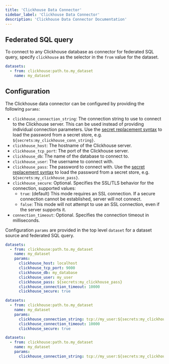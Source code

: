 ```yaml
---
title: 'Clickhouse Data Connector'
sidebar_label: 'Clickhouse Data Connector'
description: 'Clickhouse Data Connector Documentation'
---
```


## Federated SQL query

To connect to any Clickhouse database as connector for federated SQL query, specify `clickhouse` as the selector in the `from` value for the dataset.

```yaml
datasets:
  - from: clickhouse:path.to.my_dataset
    name: my_dataset
```

## Configuration

The Clickhouse data connector can be configured by providing the following `params`:

- `clickhouse_connection_string`: The connection string to use to connect to the Clickhouse server. This can be used instead of providing individual connection parameters. Use the [secret replacement syntax](../secret-stores/index.md) to load the password from a secret store, e.g. `${secrets:my_clickhouse_conn_string}`.
- `clickhouse_host`: The hostname of the Clickhouse server.
- `clickhouse_tcp_port`: The port of the Clickhouse server.
- `clickhouse_db`: The name of the database to connect to.
- `clickhouse_user`: The username to connect with.
- `clickhouse_pass`: The password to connect with. Use the [secret replacement syntax](../secret-stores/index.md) to load the password from a secret store, e.g. `${secrets:my_clickhouse_pass}`.
- `clickhouse_secure`: Optional. Specifies the SSL/TLS behavior for the connection, supported values:
  - `true`: (default) This mode requires an SSL connection. If a secure connection cannot be established, server will not connect.
  - `false`: This mode will not attempt to use an SSL connection, even if the server supports it.
- `connection_timeout`: Optional. Specifies the connection timeout in milliseconds.

Configuration `params` are provided in the top level `dataset` for a dataset source and federated SQL query.

```yaml
datasets:
  - from: clickhouse:path.to.my_dataset
    name: my_dataset
    params:
      clickhouse_host: localhost
      clickhouse_tcp_port: 9000
      clickhouse_db: my_database
      clickhouse_user: my_user
      clickhouse_pass: ${secrets:my_clickhouse_pass}
      clickhouse_connection_timeout: 10000
      clickhouse_secure: true
```

```yaml
datasets:
  - from: clickhouse:path.to.my_dataset
    name: my_dataset
    params:
      clickhouse_connection_string: tcp://my_user:${secrets:my_clickhouse_pass}@localhost:9000/my_database
      clickhouse_connection_timeout: 10000
      clickhouse_secure: true
```

```yaml
datasets:
  - from: clickhouse:path.to.my_dataset
    name: my_dataset
    params:
      clickhouse_connection_string: tcp://my_user:${secrets:my_clickhouse_pass}@localhost:9000/my_database?connection_timeout=10000&secure=true
```
